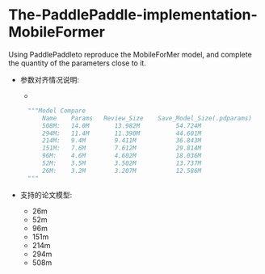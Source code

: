 # The-PaddlePaddle-implementation-MobileFormer
Using PaddlePaddleto reproduce the MobileForMer model, and complete the quantity of the parameters close to it.

- 参数对齐情况说明:
  
  -
  ```python
    """Model Compare
        Name    Params   Review_Size    Save_Model_Size(.pdparams)
        508M:   14.0M       13.982M          54.724M
        294M:   11.4M       11.390M          44.601M
        214M:   9.4M        9.411M           36.843M
        151M:   7.6M        7.612M           29.814M
        96M:    4.6M        4.602M           18.036M
        52M:    3.5M        3.502M           13.737M
        26M:    3.2M        3.207M           12.586M
    """
  ```
- 支持的论文模型:
  - 26m
  - 52m
  - 96m
  - 151m
  - 214m
  - 294m
  - 508m
